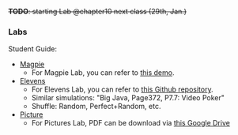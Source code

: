 
~~**TODO**: starting Lab @chapter10 next class (29th, Jan.)~~

### Labs

Student Guide: 

- [Magpie](https://secure-media.collegeboard.org/digitalServices/pdf/ap/ap-compscia-magpie-lab-student-guide.pdf)
  - For Magpie Lab, you can refer to [this demo](https://github.com/jvperrin/magpie-lab/blob/master/magpie-starter-code/activity4/Magpie4.java).
- [Elevens](https://secure-media.collegeboard.org/digitalServices/pdf/ap/ap-compscia-elevens-lab-student-guide.pdf)
  - For Elevens Lab, you can refer to [this Github repository](https://github.com/akusleika/Elevens-Lab).
  - Similar simulations: "Big Java, Page372, P7.7: Video Poker"
  - Shuffle: Random, Perfect+Random, etc.
- [Picture](https://secure-media.collegeboard.org/digitalServices/pdf/ap/picture-lab-studentguide.pdf)
  - For Pictures Lab, PDF can be download via [this Google Drive](https://drive.google.com/file/d/1iwl_m6qbRkNA_INbEm-YaVIrNaSlMfRj/view?usp=sharing)
